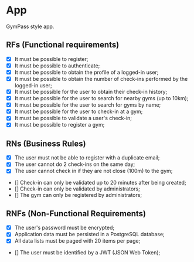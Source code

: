 # App

GymPass style app.

## RFs (Functional requirements)

- [x] It must be possible to register;
- [x] It must be possible to authenticate;
- [x] It must be possible to obtain the profile of a logged-in user;
- [x] It must be possible to obtain the number of check-ins performed by the logged-in user;
- [x] It must be possible for the user to obtain their check-in history;
- [x] It must be possible for the user to search for nearby gyms (up to 10km);
- [x] It must be possible for the user to search for gyms by name;
- [x] It must be possible for the user to check-in at a gym;
- [x] It must be possible to validate a user's check-in;
- [x] It must be possible to register a gym;

## RNs (Business Rules)

- [x] The user must not be able to register with a duplicate email;
- [x] The user cannot do 2 check-ins on the same day;
- [x] The user cannot check in if they are not close (100m) to the gym;
- [] Check-in can only be validated up to 20 minutes after being created;
- [] Check-in can only be validated by administrators;
- [] The gym can only be registered by administrators;

## RNFs (Non-Functional Requirements)

- [x] The user's password must be encrypted;
- [x] Application data must be persisted in a PostgreSQL database;
- [x] All data lists must be paged with 20 items per page;
- [] The user must be identified by a JWT (JSON Web Token);
